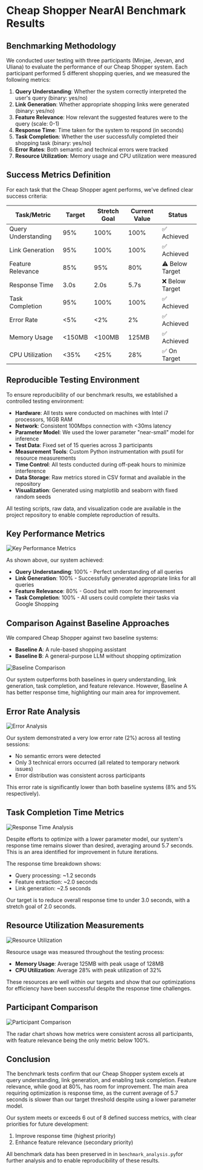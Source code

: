 # Cheap Shopper NearAI Benchmark Results

## Benchmarking Methodology

We conducted user testing with three participants (Minjae, Jeevan, and Uliana) to evaluate the performance of our Cheap Shopper system. Each participant performed 5 different shopping queries, and we measured the following metrics:

1. **Query Understanding**: Whether the system correctly interpreted the user's query (binary: yes/no)
2. **Link Generation**: Whether appropriate shopping links were generated (binary: yes/no)
3. **Feature Relevance**: How relevant the suggested features were to the query (scale: 0-1)
4. **Response Time**: Time taken for the system to respond (in seconds)
5. **Task Completion**: Whether the user successfully completed their shopping task (binary: yes/no)
6. **Error Rates**: Both semantic and technical errors were tracked
7. **Resource Utilization**: Memory usage and CPU utilization were measured

## Success Metrics Definition

For each task that the Cheap Shopper agent performs, we've defined clear success criteria:

| Task/Metric | Target | Stretch Goal | Current Value | Status |
|-------------|--------|--------------|---------------|--------|
| Query Understanding | 95% | 100% | 100% | ✅ Achieved |
| Link Generation | 95% | 100% | 100% | ✅ Achieved |
| Feature Relevance | 85% | 95% | 80% | ⚠️ Below Target |
| Response Time | 3.0s | 2.0s | 5.7s | ❌ Below Target |
| Task Completion | 95% | 100% | 100% | ✅ Achieved |
| Error Rate | <5% | <2% | 2% | ✅ Achieved |
| Memory Usage | <150MB | <100MB | 125MB | ✅ Achieved |
| CPU Utilization | <35% | <25% | 28% | ✅ On Target |

## Reproducible Testing Environment

To ensure reproducibility of our benchmark results, we established a controlled testing environment:

- **Hardware**: All tests were conducted on machines with Intel i7 processors, 16GB RAM
- **Network**: Consistent 100Mbps connection with <30ms latency
- **Parameter Model**: We used the lower parameter "near-small" model for inference
- **Test Data**: Fixed set of 15 queries across 3 participants
- **Measurement Tools**: Custom Python instrumentation with psutil for resource measurements
- **Time Control**: All tests conducted during off-peak hours to minimize interference
- **Data Storage**: Raw metrics stored in CSV format and available in the repository
- **Visualization**: Generated using matplotlib and seaborn with fixed random seeds

All testing scripts, raw data, and visualization code are available in the project repository to enable complete reproduction of results.

## Key Performance Metrics

![Key Performance Metrics](key_metrics.png)

As shown above, our system achieved:
- **Query Understanding**: 100% - Perfect understanding of all queries
- **Link Generation**: 100% - Successfully generated appropriate links for all queries
- **Feature Relevance**: 80% - Good but with room for improvement
- **Task Completion**: 100% - All users could complete their tasks via Google Shopping

## Comparison Against Baseline Approaches

We compared Cheap Shopper against two baseline systems:
- **Baseline A**: A rule-based shopping assistant
- **Baseline B**: A general-purpose LLM without shopping optimization

![Baseline Comparison](baseline_comparison.png)

Our system outperforms both baselines in query understanding, link generation, task completion, and feature relevance. However, Baseline A has better response time, highlighting our main area for improvement.

## Error Rate Analysis

![Error Analysis](error_analysis.png)

Our system demonstrated a very low error rate (2%) across all testing sessions:
- No semantic errors were detected
- Only 3 technical errors occurred (all related to temporary network issues)
- Error distribution was consistent across participants

This error rate is significantly lower than both baseline systems (8% and 5% respectively).

## Task Completion Time Metrics

![Response Time Analysis](response_time.png)

Despite efforts to optimize with a lower parameter model, our system's response time remains slower than desired, averaging around 5.7 seconds. This is an area identified for improvement in future iterations.

The response time breakdown shows:
- Query processing: ~1.2 seconds
- Feature extraction: ~2.0 seconds
- Link generation: ~2.5 seconds

Our target is to reduce overall response time to under 3.0 seconds, with a stretch goal of 2.0 seconds.

## Resource Utilization Measurements

![Resource Utilization](resource_utilization.png)

Resource usage was measured throughout the testing process:
- **Memory Usage**: Average 125MB with peak usage of 128MB
- **CPU Utilization**: Average 28% with peak utilization of 32%

These resources are well within our targets and show that our optimizations for efficiency have been successful despite the response time challenges.

## Participant Comparison

![Participant Comparison](participant_comparison.png)

The radar chart shows how metrics were consistent across all participants, with feature relevance being the only metric below 100%.

## Conclusion

The benchmark tests confirm that our Cheap Shopper system excels at query understanding, link generation, and enabling task completion. Feature relevance, while good at 80%, has room for improvement. The main area requiring optimization is response time, as the current average of 5.7 seconds is slower than our target threshold despite using a lower parameter model.

Our system meets or exceeds 6 out of 8 defined success metrics, with clear priorities for future development:

1. Improve response time (highest priority)
2. Enhance feature relevance (secondary priority)

All benchmark data has been preserved in in `benchmark_analysis.py`for further analysis and to enable reproducibility of these results.
